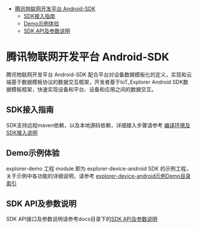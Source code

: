 * [腾讯物联网开发平台 Android-SDK](#腾讯物联网开发平台-Android-SDK)
  * [SDK接入指南](#SDK接入指南)
  * [Demo示例体验](#Demo示例体验)
  * [SDK API及参数说明](#SDK-API及参数说明)

# 腾讯物联网开发平台 Android-SDK
腾讯物联网开发平台 Android-SDK 配合平台对设备数据模板化的定义，实现和云端基于数据模板协议的数据交互框架，开发者基于IoT_Explorer Android SDK数据模板框架，快速实现设备和平台、设备和应用之间的数据交互。

## SDK接入指南
SDK支持远程maven依赖，以及本地源码依赖，详细接入步骤请参考 [编译环境及SDK接入说明](https://github.com/tencentyun/iot-device-java/blob/master/explorer-device-android/docs/编译环境及SDK接入说明.md)

## Demo示例体验
explorer-demo 工程 module 即为 explorer-device-android SDK 的示例工程，关于示例中各功能的详细说明，请参考 [explorer-device-android示例Demo目录索引](https://github.com/tencentyun/iot-device-java/blob/master/explorer-device-android/docs/explorer-device-android示例Demo目录索引.md)

## SDK API及参数说明
SDK API接口及参数说明请参考docs目录下的[SDK API及参数说明](https://github.com/tencentyun/iot-device-java/blob/master/explorer-device-android/docs/SDK%20API及参数说明.md)
